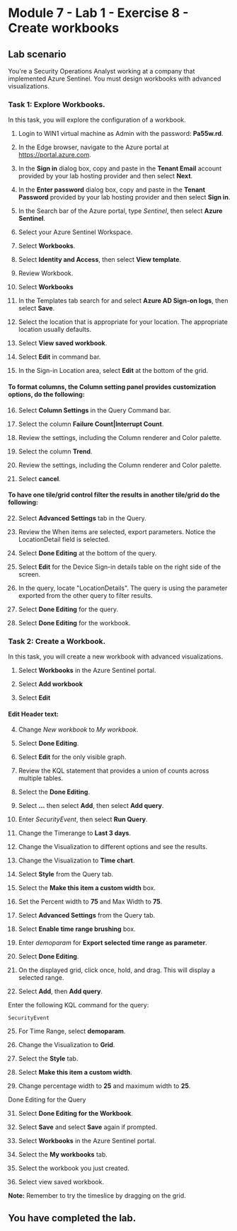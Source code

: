 # Module 7 - Lab 1 - Exercise 8 - Create workbooks

## Lab scenario

You're a Security Operations Analyst working at a company that implemented Azure Sentinel. You must design workbooks with advanced visualizations.

### Task 1: Explore Workbooks.

In this task, you will explore the configuration of a workbook.

1. Login to WIN1 virtual machine as Admin with the password: **Pa55w.rd**.  

2.  In the Edge browser, navigate to the Azure portal at https://portal.azure.com.

3. In the **Sign in** dialog box, copy and paste in the **Tenant Email** account provided by your lab hosting provider and then select **Next**.

4. In the **Enter password** dialog box, copy and paste in the **Tenant Password** provided by your lab hosting provider and then select **Sign in**.

5. In the Search bar of the Azure portal, type *Sentinel*, then select **Azure Sentinel**.

6. Select your Azure Sentinel Workspace.

7. Select **Workbooks**.

8. Select **Identity and Access**, then select **View template**.

9. Review Workbook.

10. Select **Workbooks** 

11. In the Templates tab search for and select **Azure AD Sign-on logs**, then select **Save**. 

12. Select the location that is appropriate for your location.  The appropriate location usually defaults.

13. Select **View saved workbook**.

14. Select **Edit** in command bar.

15. In the Sign-in Location area, select **Edit** at the bottom of the grid.

#### To format columns, the Column setting panel provides customization options, do the following:

16. Select **Column Settings** in the Query Command bar.

17. Select the column **Failure Count|Interrupt Count**.

18. Review the settings, including the Column renderer and Color palette.

19. Select the column **Trend**.

20. Review the settings, including the Column renderer and  Color palette.

21. Select **cancel**.

#### To have one tile/grid control filter the results in another tile/grid do the following:

22. Select **Advanced Settings** tab in the Query.

23. Review the When items are selected, export parameters.  Notice the LocationDetail field is selected.

24. Select **Done Editing** at the bottom of the query.

25. Select **Edit** for the Device Sign-in details table on the right side of the screen.  

26. In the query, locate "LocationDetails".  The query is using the parameter exported from the other query to filter results.

27. Select **Done Editing** for the query.

28. Select **Done Editing** for the workbook.

### Task 2: Create a Workbook.

In this task, you will create a new workbook with advanced visualizations.

1. Select **Workbooks** in the Azure Sentinel portal.

2. Select **Add workbook**

3. Select **Edit**

#### Edit Header text:

4. Change *New workbook* to *My workbook*.

5. Select **Done Editing**.

6. Select **Edit** for the only visible graph.

7. Review the KQL statement that provides a union of counts across multiple tables.

8. Select the **Done Editing**.

10. Select **...** then select **Add**, then select **Add query**.

11. Enter *SecurityEvent*, then select **Run Query**.

12. Change the Timerange to **Last 3 days**.

13. Change the Visualization to different options and see the results.

14. Change the Visualization to **Time chart**.

15. Select **Style** from the Query tab.

16. Select the **Make this item a custom width** box.

17. Set the Percent width to **75** and Max Width to **75**.

18. Select **Advanced Settings** from the Query tab.

19. Select **Enable time range brushing** box. 

20. Enter *demoparam* for **Export selected time range as parameter**.

21. Select **Done Editing**.

22. On the displayed grid, click once, hold, and drag.  This will display a selected range.

23. Select **Add**, then **Add query**.

Enter the following KQL command for the query:

```
SecurityEvent
```

25. For Time Range, select **demoparam**.

26. Change the Visualization to **Grid**.

27. Select the **Style** tab.

28. Select **Make this item a custom width**.

29. Change percentage width to **25** and maximum width to **25**.

Done Editing for the Query

31. Select **Done Editing for the Workbook**.

32. Select **Save** and select **Save** again if prompted.

33. Select **Workbooks** in the Azure Sentinel portal.

34. Select the **My workbooks** tab.

35. Select the workbook you just created.

36. Select view saved workbook.

**Note:** Remember to try the timeslice by dragging on the grid.

## You have completed the lab.
